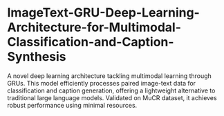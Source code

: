 # ImageText-GRU-Deep-Learning-Architecture-for-Multimodal-Classification-and-Caption-Synthesis
A novel deep learning architecture tackling multimodal learning through GRUs. This model efficiently processes paired image-text data for classification and caption generation, offering a lightweight alternative to traditional large language models. Validated on MuCR dataset, it achieves robust performance using minimal resources.

